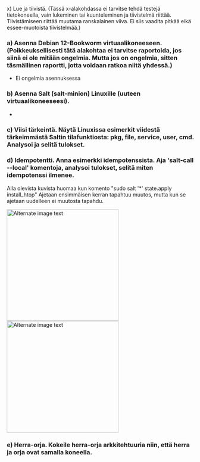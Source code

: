  x) Lue ja tiivistä. (Tässä x-alakohdassa ei tarvitse tehdä testejä tietokoneella, vain lukeminen tai kuunteleminen ja tiivistelmä riittää. Tiivistämiseen riittää muutama ranskalainen viiva. Ei siis vaadita pitkää eikä essee-muotoista tiivistelmää.)

### a) Asenna Debian 12-Bookworm virtuaalikoneeseen. (Poikkeuksellisesti tätä alakohtaa ei tarvitse raportoida, jos siinä ei ole mitään ongelmia. Mutta jos on ongelmia, sitten täsmällinen raportti, jotta voidaan ratkoa niitä yhdessä.)
  
  - Ei ongelmia asennuksessa

### b) Asenna Salt (salt-minion) Linuxille (uuteen virtuaalikoneeseesi).

  -

### c) Viisi tärkeintä. Näytä Linuxissa esimerkit viidestä tärkeimmästä Saltin tilafunktiosta: pkg, file, service, user, cmd. Analysoi ja selitä tulokset.

### d) Idempotentti. Anna esimerkki idempotenssista. Aja 'salt-call --local' komentoja, analysoi tulokset, selitä miten idempotenssi ilmenee.

Alla olevista kuvista huomaa kun komento "sudo salt '*' state.apply install_htop" Ajetaan ensimmäisen kerran tapahtuu muutos, mutta kun se ajetaan uudelleen ei muutosta tapahdu.

<img src="https://i.imgur.com/2i7SmC9.png" alt="Alternate image text" width="300"/>
<img src="https://i.imgur.com/u5CdbTp.png" alt="Alternate image text" width="300"/>

### e) Herra-orja. Kokeile herra-orja arkkitehtuuria niin, että herra ja orja ovat samalla koneella.
